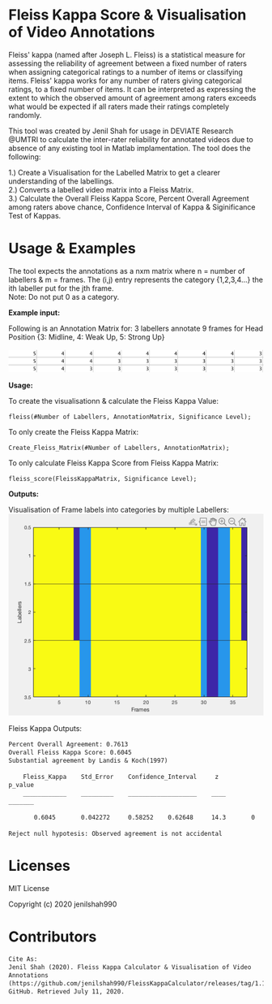 # Fleiss Kappa Score & Visualisation of Video Annotations

Fleiss' kappa (named after Joseph L. Fleiss) is a statistical measure for assessing the reliability of agreement between a fixed number of raters when assigning categorical ratings to a number of items or classifying items. Fleiss' kappa works for any number of raters giving categorical ratings, to a fixed number of items. It can be interpreted as expressing the extent to which the observed amount of agreement among raters exceeds what would be expected if all raters made their ratings completely randomly.

This tool was created by Jenil Shah for usage in DEVIATE Research @UMTRI to calculate the inter-rater reliability for annotated videos due to absence of any existing tool in Matlab implamentation. The tool does the following:

1.) Create a Visualisation for the Labelled Matrix to get a clearer understanding of the labellings. <br> 
2.) Converts a labelled video matrix into a Fleiss Matrix. <br>
3.) Calculate the Overall Fleiss Kappa Score, Percent Overall Agreement among raters above chance, Confidence Interval of Kappa & Siginificance Test of Kappas.

# Usage & Examples

The tool expects the annotations as a nxm matrix where n = number of labellers & m = frames. The (i,j) entry represents the category {1,2,3,4...} the ith labeller put for the jth frame. <br>
Note: Do not put 0 as a category.

<b>Example input:</b> 
  
Following is an Annotation Matrix for: 3 labellers annotate 9 frames for Head Position {3: Midline, 4: Weak Up, 5: Strong Up} <br><br>
![What is this](AnnotationMatrix.png)

<b> Usage: </b>

To create the visualisationn & calculate the Fleiss Kappa Value:
```
fleiss(#Number of Labellers, AnnotationMatrix, Significance Level);
```
To only create the Fleiss Kappa Matrix:
```
Create_Fleiss_Matrix(#Number of Labellers, AnnotationMatrix);
```
To only calculate Fleiss Kappa Score from Fleiss Kappa Matrix:
```
fleiss_score(FleissKappaMatrix, Significance Level);
```

<b> Outputs:</b> 
  
Visualisation of Frame labels into categories by multiple Labellers: <br> 
![What is this](VisualisationExample.png)

Fleiss Kappa Outputs: 

```
Percent Overall Agreement: 0.7613
Overall Fleiss Kappa Score: 0.6045
Substantial agreement by Landis & Koch(1997)

    Fleiss_Kappa    Std_Error    Confidence_Interval     z      p_value
    ____________    _________    ___________________    ____    _______

       0.6045       0.042272     0.58252    0.62648     14.3       0   

Reject null hypotesis: Observed agreement is not accidental
```
# Licenses 
MIT License

Copyright (c) 2020 jenilshah990
# Contributors
```
Cite As:
Jenil Shah (2020). Fleiss Kappa Calculator & Visualisation of Video Annotations (https://github.com/jenilshah990/FleissKappaCalculator/releases/tag/1.1.0), GitHub. Retrieved July 11, 2020.
